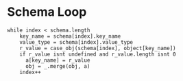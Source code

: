 
# Schema Loop

	while index < schema.length
	    key_name = schema[index].key_name
	    value_type = schema[index].value_type
	    r_value = case_obj(schema[index], object[key_name])
	    if r_value isnt undefined and r_value.length isnt 0
	      a[key_name] = r_value
	      obj = _.merge(obj, a)
	    index++

